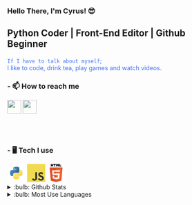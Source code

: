 ### Hello There, I'm Cyrus! :sunglasses:

## Python Coder | Front-End Editor | Github Beginner

<font color="#4070f4">`If I have to talk about myself`;<br>
I like to code, drink tea, play games and watch videos.
</font>

### - 📫 How to reach me

[<img height="32" width="32" src="https://unpkg.com/simple-icons@v7/icons/discord.svg" />][discord]
[<img height="32" width="32" src="https://unpkg.com/simple-icons@v7/icons/instagram.svg" />][instagram]

[discord]: (https://discord.gg/fS6Tzh39WS)
[instagram]: (https://instagram.com/cyruscandils)

<br>
<br>

### - 🖥️ Tech I use
<img height="42" width="42" src="https://raw.githubusercontent.com/github/explore/80688e429a7d4ef2fca1e82350fe8e3517d3494d/topics/python/python.png">
<img height="42" width="42" src="https://raw.githubusercontent.com/github/explore/80688e429a7d4ef2fca1e82350fe8e3517d3494d/topics/javascript/javascript.png">
<img height="42" width="42" src="https://raw.githubusercontent.com/github/explore/80688e429a7d4ef2fca1e82350fe8e3517d3494d/topics/html/html.png">
<br>

<details>
<summary>:bulb: Github Stats</summary>
<img src="https://github-readme-stats.vercel.app/api?username=cyrussw">
</details>

<details>
<summary>:bulb: Most Use Languages</summary>
<img src="https://github-readme-stats.vercel.app/api/top-langs/?username=cyrussw">
</details>
